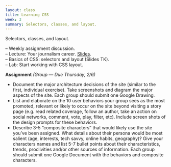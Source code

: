 ```yaml
---
layout: class
title: Learning CSS
week: 3
summary: Selectors, classes, and layout.
---
```


Selectors, classes, and layout.

– Weekly assignment discussion.<br />
– Lecture: Your journalism career. [Slides](http://joshmkeller.com/columbia/career/).<br />
– Basics of CSS: selectors and layout (Slides TK).<br />
– Lab: Start working with CSS layout.

**Assignment** *(Group — Due Thursday, 2/6)*

- Document the major architecture decisions of the site (similar to the first, individual exercise). Take screenshots and diagram the major aspects of the site. Each group should submit one Google Drawing.
- List and elaborate on the 10 user behaviors your group sees as the most promoted, relevant or likely to occur on the site beyond visiting a story page (e.g. read related coverage, follow an author, take an action on social networks, comment, vote, play, filter, etc). Include screen shots of the design prompts for these behaviors.
- Describe 3-5 “composite characters” that would likely use the site you’ve been assigned. What details about their persona would be most salient (age, interests, tech savvy, online habits, geography)? Give your characters names and list 5-7 bullet points about their characteristics, trends, proclivities and/or other sources of information. Each group should submit one Google Document with the behaviors and composite characters. 

